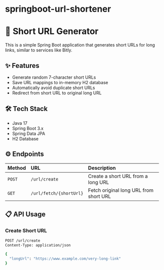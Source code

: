 # springboot-url-shortener
# 🔗 Short URL Generator

This is a simple Spring Boot application that generates short URLs for long links, similar to services like Bitly.

## ✨ Features
- Generate random 7-character short URLs
- Save URL mappings to in-memory H2 database
- Automatically avoid duplicate short URLs
- Redirect from short URL to original long URL

## 🛠️ Tech Stack
- Java 17
- Spring Boot 3.x
- Spring Data JPA
- H2 Database

## ⚙️ Endpoints

| Method | URL | Description |
|:------|:----|:------------|
| `POST` | `/url/create` | Create a short URL from a long URL |
| `GET` | `/url/fetch/{shortUrl}` | Fetch original long URL from short URL |

## 📋 API Usage

### Create Short URL

```bash
POST /url/create
Content-Type: application/json

{
  "longUrl": "https://www.example.com/very-long-link"
}
